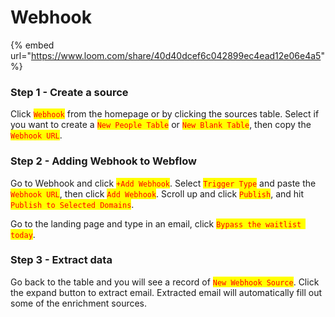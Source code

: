 # Webhook

{% embed url="https://www.loom.com/share/40d40dcef6c042899ec4ead12e06e4a5" %}

### Step 1 - Create a source

Click <mark style="color:red;">`Webhook`</mark> from the homepage or by clicking the sources table. Select if you want to create a <mark style="color:red;">`New People Table`</mark> or <mark style="color:red;">`New Blank Table`</mark>, then copy the <mark style="color:red;">`Webhook URL`</mark>.

### Step 2 - Adding Webhook to Webflow

Go to Webhook and click <mark style="color:red;">`+Add Webhook`</mark>. Select <mark style="color:red;">`Trigger Type`</mark> and paste the <mark style="color:red;">`Webhook URL`</mark>, then click <mark style="color:red;">`Add Webhook`</mark>. Scroll up and click <mark style="color:red;">`Publish`</mark>, and hit <mark style="color:red;">`Publish to Selected Domains`</mark>.

Go to the landing page and type in an email, click <mark style="color:red;">`Bypass the waitlist today`</mark>.

### Step 3  - Extract data

Go back to the table and you will see a record of <mark style="color:red;">`New Webhook Source`</mark>. Click the expand button to extract email. Extracted email will automatically fill out some of the enrichment sources.
